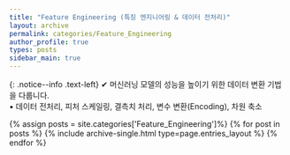 ```yaml
---
title: "Feature Engineering (특징 엔지니어링 & 데이터 전처리)"
layout: archive
permalink: categories/Feature_Engineering
author_profile: true
types: posts
sidebar_main: true
---
```


{: .notice--info .text-left}
  ✔ 머신러닝 모델의 성능을 높이기 위한 데이터 변환 기법을 다룹니다.   
  ▪️ 데이터 전처리, 피처 스케일링, 결측치 처리, 변수 변환(Encoding), 차원 축소

{% assign posts = site.categories['Feature_Engineering']%}
{% for post in posts %}
  {% include archive-single.html type=page.entries_layout %}
{% endfor %}